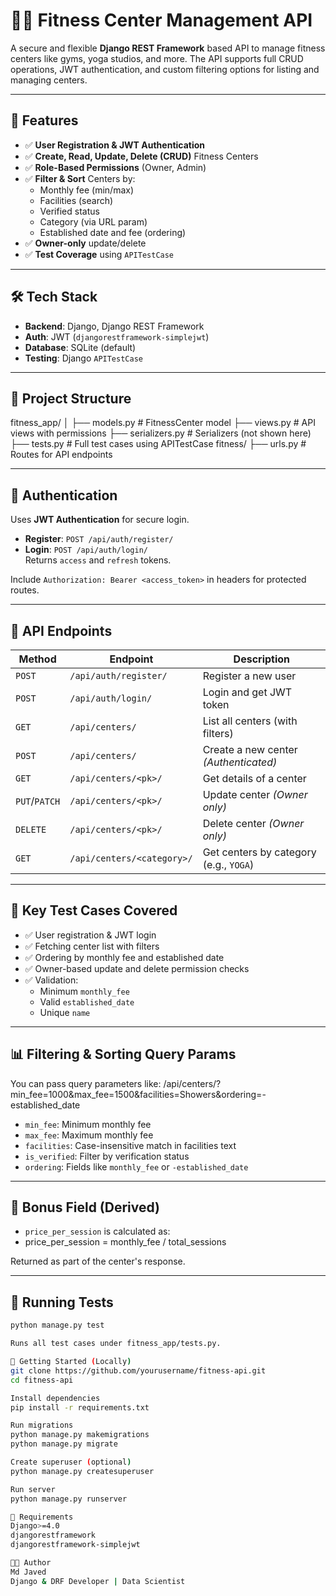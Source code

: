 # 🏋️‍♂️ Fitness Center Management API

A secure and flexible **Django REST Framework** based API to manage fitness centers like gyms, yoga studios, and more. The API supports full CRUD operations, JWT authentication, and custom filtering options for listing and managing centers.

---

## 📌 Features

- ✅ **User Registration & JWT Authentication**
- ✅ **Create, Read, Update, Delete (CRUD)** Fitness Centers
- ✅ **Role-Based Permissions** (Owner, Admin)
- ✅ **Filter & Sort** Centers by:
  - Monthly fee (min/max)
  - Facilities (search)
  - Verified status
  - Category (via URL param)
  - Established date and fee (ordering)
- ✅ **Owner-only** update/delete
- ✅ **Test Coverage** using `APITestCase`

---

## 🛠️ Tech Stack

- **Backend**: Django, Django REST Framework
- **Auth**: JWT (`djangorestframework-simplejwt`)
- **Database**: SQLite (default)
- **Testing**: Django `APITestCase`

---

## 📂 Project Structure
fitness_app/
│
├── models.py # FitnessCenter model
├── views.py # API views with permissions
├── serializers.py # Serializers (not shown here)
├── tests.py # Full test cases using APITestCase
fitness/
├── urls.py # Routes for API endpoints

---

## 🔐 Authentication

Uses **JWT Authentication** for secure login.

- **Register**: `POST /api/auth/register/`
- **Login**: `POST /api/auth/login/`  
  Returns `access` and `refresh` tokens.

Include `Authorization: Bearer <access_token>` in headers for protected routes.

---

## 📡 API Endpoints

| Method | Endpoint | Description |
|--------|----------|-------------|
| `POST` | `/api/auth/register/` | Register a new user |
| `POST` | `/api/auth/login/` | Login and get JWT token |
| `GET` | `/api/centers/` | List all centers (with filters) |
| `POST` | `/api/centers/` | Create a new center *(Authenticated)* |
| `GET` | `/api/centers/<pk>/` | Get details of a center |
| `PUT`/`PATCH` | `/api/centers/<pk>/` | Update center *(Owner only)* |
| `DELETE` | `/api/centers/<pk>/` | Delete center *(Owner only)* |
| `GET` | `/api/centers/<category>/` | Get centers by category (e.g., `YOGA`) |

---

## 🧪 Key Test Cases Covered

- ✅ User registration & JWT login
- ✅ Fetching center list with filters
- ✅ Ordering by monthly fee and established date
- ✅ Owner-based update and delete permission checks
- ✅ Validation:
  - Minimum `monthly_fee`
  - Valid `established_date`
  - Unique `name`

---

## 📊 Filtering & Sorting Query Params

You can pass query parameters like:
/api/centers/?min_fee=1000&max_fee=1500&facilities=Showers&ordering=-established_date
- `min_fee`: Minimum monthly fee
- `max_fee`: Maximum monthly fee
- `facilities`: Case-insensitive match in facilities text
- `is_verified`: Filter by verification status
- `ordering`: Fields like `monthly_fee` or `-established_date`

---

## 🧮 Bonus Field (Derived)

- `price_per_session` is calculated as:
- price_per_session = monthly_fee / total_sessions


Returned as part of the center's response.

---

## 🧪 Running Tests

```bash
python manage.py test

Runs all test cases under fitness_app/tests.py.

🚀 Getting Started (Locally)
git clone https://github.com/yourusername/fitness-api.git
cd fitness-api

Install dependencies
pip install -r requirements.txt

Run migrations
python manage.py makemigrations
python manage.py migrate

Create superuser (optional)
python manage.py createsuperuser

Run server
python manage.py runserver

📌 Requirements
Django>=4.0
djangorestframework
djangorestframework-simplejwt

👨‍💻 Author
Md Javed
Django & DRF Developer | Data Scientist
